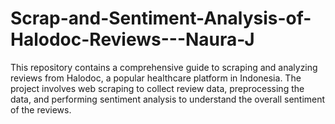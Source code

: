 # Scrap-and-Sentiment-Analysis-of-Halodoc-Reviews---Naura-J
This repository contains a comprehensive guide to scraping and analyzing reviews from Halodoc, a popular healthcare platform in Indonesia. The project involves web scraping to collect review data, preprocessing the data, and performing sentiment analysis to understand the overall sentiment of the reviews.

